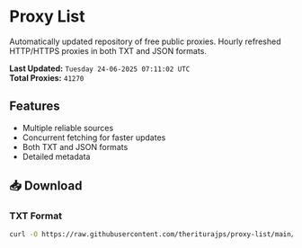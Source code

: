 # Proxy List

Automatically updated repository of free public proxies. Hourly refreshed HTTP/HTTPS proxies in both TXT and JSON formats.

**Last Updated:** `Tuesday 24-06-2025 07:11:02 UTC`  
**Total Proxies:** `41270`

## Features
- Multiple reliable sources
- Concurrent fetching for faster updates
- Both TXT and JSON formats
- Detailed metadata

## 📥 Download

### TXT Format
```bash
curl -O https://raw.githubusercontent.com/theriturajps/proxy-list/main/proxies.txt